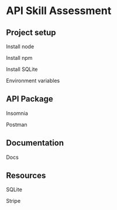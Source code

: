 # API Skill Assessment

## Project setup

Install node

Install npm

Install SQLite

Environment variables

## API Package

Insomnia

Postman

## Documentation

Docs

## Resources

SQLite

Stripe

